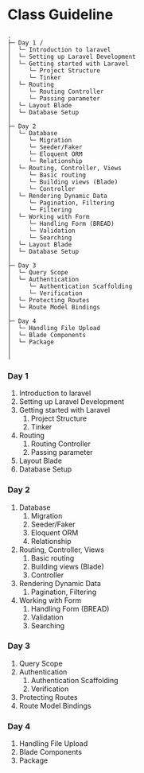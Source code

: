 # Class Guideline

    .
    ├─ Day 1 /
    │  └─ Introduction to laravel
    │  └─ Setting up Laravel Development
    │  └─ Getting started with Laravel
    │     └─ Project Structure
    │     └─ Tinker         
    │  └─ Routing
    │     └─ Routing Controller
    │     └─ Passing parameter 
    │  └─ Layout Blade
    │  └─ Database Setup     
    │
    ├─ Day 2
    │  └─ Database
    │     └─ Migration
    │     └─ Seeder/Faker
    │     └─ Eloquent ORM
    │     └─ Relationship
    │  └─ Routing, Controller, Views
    │     └─ Basic routing
    │     └─ Building views (Blade)
    │     └─ Controller
    │  └─ Rendering Dynamic Data
    │     └─ Pagination, Filtering
    │     └─ Filtering         
    │  └─ Working with Form
    │     └─ Handling Form (BREAD)
    │     └─ Validation
    │     └─ Searching
    │  └─ Layout Blade
    │  └─ Database Setup  
    │
    ├─ Day 3
    │  └─ Query Scope      
    │  └─ Authentication
    │     └─ Authentication Scaffolding
    │     └─ Verification    
    │  └─ Protecting Routes
    │  └─ Route Model Bindings
    │
    ├─ Day 4
    │  └─ Handling File Upload
    │  └─ Blade Components 
    │  └─ Package
    │
    │

### Day 1 

1. Introduction to laravel
2. Setting up Laravel Development
3. Getting started with Laravel
    1. Project Structure
    2. Tinker
4. Routing 
    1. Routing Controller
    2. Passing parameter 
5. Layout Blade
6. Database Setup

### Day 2

1. Database
    1. Migration
    2. Seeder/Faker
    3. Eloquent ORM
    4. Relationship
2. Routing, Controller, Views
    1. Basic routing
    2. Building views (Blade)
    3. Controller
1. Rendering Dynamic Data
    1. Pagination, Filtering
2. Working with Form
    1. Handling Form (BREAD)
    2. Validation
    3. Searching

### Day 3 

1. Query Scope
2. Authentication
    1. Authentication Scaffolding
    2. Verification
3. Protecting Routes
4. Route Model Bindings

### Day 4

1. Handling File Upload
2. Blade Components
3. Package
